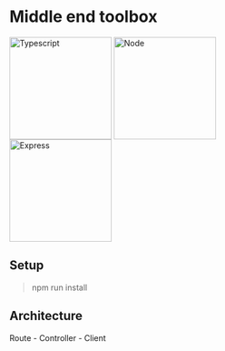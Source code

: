 # Middle end toolbox

<img align="center" alt="Typescript" width="180px" src="https://upload.wikimedia.org/wikipedia/commons/4/4c/Typescript_logo_2020.svg" />
<img align="center" alt="Node" width="180px" src="https://upload.wikimedia.org/wikipedia/commons/d/d9/Node.js_logo.svg" />
<img align="center" alt="Express" width="180px" src="https://res.cloudinary.com/practicaldev/image/fetch/s--00h6CjGb--/c_limit%2Cf_auto%2Cfl_progressive%2Cq_auto%2Cw_880/https://www.maxrooted.com/panduan-membangun-rest-api-expressjs-mysql/cover.png" />

## Setup

> npm run install

## Architecture

Route - Controller - Client
